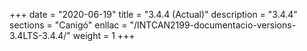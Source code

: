 +++
date        = "2020-06-19"
title       = "3.4.4 (Actual)"
description = "3.4.4"
sections    = "Canigó"
enllac		= "/INTCAN2199-documentacio-versions-3.4LTS-3.4.4/"
weight		= 1
+++
